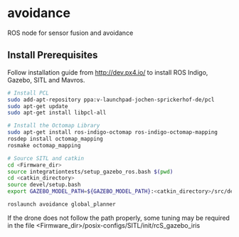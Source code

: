 # avoidance
ROS node for sensor fusion and avoidance

## Install Prerequisites

Follow installation guide from http://dev.px4.io/ to install ROS Indigo, Gazebo, SITL and Mavros.

```bash
# Install PCL
sudo add-apt-repository ppa:v-launchpad-jochen-sprickerhof-de/pcl
sudo apt-get update
sudo apt-get install libpcl-all
```

```bash
# Install the Octomap Library
sudo apt-get install ros-indigo-octomap ros-indigo-octomap-mapping
rosdep install octomap_mapping
rosmake octomap_mapping

```

```bash
# Source SITL and catkin
cd <Firmware_dir>
source integrationtests/setup_gazebo_ros.bash $(pwd)
cd <catkin_directory>
source devel/setup.bash
export GAZEBO_MODEL_PATH=${GAZEBO_MODEL_PATH}:<catkin_directory>/src/detection/models
```

```bash
roslaunch avoidance global_planner

```

If the drone does not follow the path properly, some tuning may be required in the file 
<Firmware_dir>/posix-configs/SITL/init/rcS_gazebo_iris 